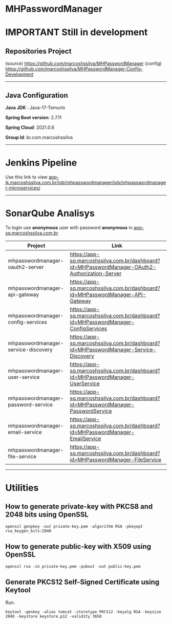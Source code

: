 # MHPasswordManager
# IMPORTANT **Still in development**

## Repositories Project
(source) https://github.com/marcoshssilva/MHPasswordManager
(config) https://github.com/marcoshssilva/MHPasswordManager-Config-Development

---
## Java Configuration

**Java JDK** : Java-17-Temurin

**Spring Boot version**: 2.7.11

**Spring Cloud**: 2021.0.6

**Group Id**: br.com.marcoshssilva

---
# Jenkins Pipeline

Use this link to view [app-jk.marcoshssilva.com.br/job/mhpasswordmanager/job/mhpasswordmanager-microservices/](https://app-jk.marcoshssilva.com.br/job/mhpasswordmanager/job/mhpasswordmanager-microservices/)

---
# SonarQube Analisys

To login use **anonymous** user with password **anonymous** in [app-sq.marcoshssilva.com.br](https://app-sq.marcoshssilva.com.br)

| Project                             | Link                                                                                           |
|-------------------------------------|------------------------------------------------------------------------------------------------|
| mhpasswordmanager-oauth2-server     | https://app-sq.marcoshssilva.com.br/dashboard?id=MHPasswordManager-OAuth2-Authorization-Server |
| mhpasswordmanager-api-gateway       | https://app-sq.marcoshssilva.com.br/dashboard?id=MHPasswordManager-API-Gateway                 |
| mhpasswordmanager-config-services   | https://app-sq.marcoshssilva.com.br/dashboard?id=MHPasswordManager-ConfigServices              |
| mhpasswordmanager-service-discovery | https://app-sq.marcoshssilva.com.br/dashboard?id=MHPasswordManager-Service-Discovery           |
| mhpasswordmanager-user-service      | https://app-sq.marcoshssilva.com.br/dashboard?id=MHPasswordManager-UserService                 |
| mhpasswordmanager-password-service  | https://app-sq.marcoshssilva.com.br/dashboard?id=MHPasswordManager-PasswordService             |
| mhpasswordmanager-email-service     | https://app-sq.marcoshssilva.com.br/dashboard?id=MHPasswordManager-EmailService                |
| mhpasswordmanager-file-service      | https://app-sq.marcoshssilva.com.br/dashboard?id=MHPasswordManager-FileService                 |

---
# Utilities
## How to generate private-key with PKCS8 and 2048 bits using OpenSSL
```
openssl genpkey -out private-key.pem -algorithm RSA -pkeyopt rsa_keygen_bits:2048
```

## How to generate public-key with X509 using OpenSSL
```
openssl rsa -in private-key.pem -pubout -out public-key.pem
```

## Generate PKCS12 Self-Signed Certificate using Keytool

Run:
````
keytool -genkey -alias tomcat -storetype PKCS12 -keyalg RSA -keysize 2048 -keystore keystore.p12 -validity 3650
````
